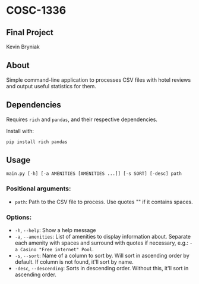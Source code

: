 # COSC-1336
## Final Project
Kevin Bryniak

## About
Simple command-line application to processes CSV files with hotel reviews and output useful statistics for them.

## Dependencies
Requires `rich` and `pandas`, and their respective dependencies.

Install with:
```
pip install rich pandas
```

## Usage
```
main.py [-h] [-a AMENITIES [AMENITIES ...]] [-s SORT] [-desc] path
```

### Positional arguments:
  - `path`: Path to the CSV file to process. Use quotes "" if it contains spaces.

### Options:
  - `-h`, `--help`: Show a help message
  - `-a`, `--amenities`: List of amenities to display information about. Separate each amenity with spaces and surround with quotes if necessary, e.g.: `-a Casino "Free internet" Pool`.
  - `-s`, `--sort`: Name of a column to sort by. Will sort in ascending order by default. If column is not found, it'll sort by name.
  - `-desc`, `--descending`: Sorts in descending order. Without this, it'll sort in ascending order.
